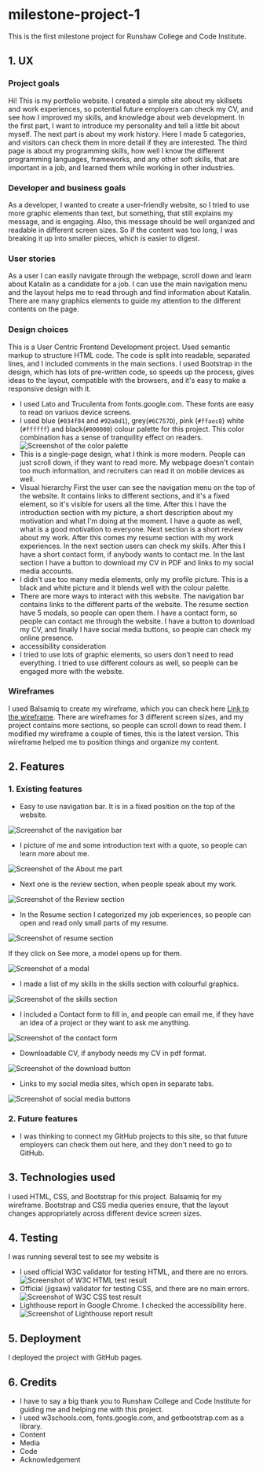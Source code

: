 # milestone-project-1
This is the first milestone project for Runshaw College and Code Institute.
## 1. UX
### Project goals
Hi! This is my portfolio website. I created a simple site about my skillsets and work experiences, so potential future employers can check my CV, and see how I improved my skills, and knowledge about web development. In the first part, I want to introduce my personality and tell a little bit about myself. The next part is about my work history. Here I made 5 categories, and visitors can check them in more detail if they are interested. The third page is about my programming skills, how well I know the different programming languages, frameworks, and any other soft skills, that are important in a job, and learned them while working in other industries. 
### Developer and business goals
As a developer, I wanted to create a user-friendly website, so I tried to use more graphic elements than text, but something, that still explains my message, and is engaging. Also, this message should be well organized and readable in different screen sizes. So if the content was too long, I was breaking it up into smaller pieces, which is easier to digest.
### User stories
As a user I can easily navigate through the webpage, scroll down and learn about Katalin as a candidate for a job. I can use the main navigation menu and the layout helps me to read through and find information about Katalin. There are many graphics elements to guide my attention to the different contents on the page. 
### Design choices
This is a User Centric Frontend Development project. Used semantic markup to structure HTML code. The code is split into readable, separated lines, and I included comments in the main sections. I used Bootstrap in the design, which has lots of pre-written code, so speeds up the process, gives ideas to the layout, compatible with the browsers, and it's easy to make a responsive design with it.
* I used Lato and Truculenta from fonts.google.com. These fonts are easy to read on variuos device screens.
* I used blue (`#034f84` and `#92a8d1`), grey(`#6C757D`), pink (`#ffaec8`) white (`#ffffff`) and black(`#000000`) colour palette for this project. This color combination has a sense of tranquility effect on readers. 
![Screenshot of the color palette](assets/images/readme_images/color_palette.png)
* This is a single-page design, what I think is more modern. People can just scroll down, if they want to read more. My webpage doesn't contain too much information, and recruiters can read it on mobile devices as well.
* Visual hierarchy
First the user can see the navigation menu on the top of the website. It contains links to different sections, and it's a fixed element,  so it's visible for users all the time. After this I have the introduction section with my picture,  a short description about my motivation and what I'm doing at the moment. I have a quote as well, what is a good motivation to everyone. Next section is a short review about my work. After this comes my resume section with my work experiences. In the next section users can check my skills. After this I have a short contact form, if anybody wants to contact me. In the last section I have a button to download my CV in PDF and links to my social media accounts.
* I didn't use too many media elements,  only my profile picture. This is a black and white picture and it blends well with the colour palette. 
* There are more ways to interact with this website. The navigation bar contains links to the different parts of the website. The resume section have 5 modals, so people can open them. I have a contact form, so people can contact me through the website. I have a button to download my CV, and finally I have social media buttons, so people can check my online presence. 
* accessibility consideration
* I tried to use lots of graphic elements,  so users don't need to read everything. I tried to use different colours as well, so people can be engaged more with the website. 
### Wireframes
I used Balsamiq to create my wireframe, which you can check here [Link to the wireframe](/Milestone-project1.pdf). There are wireframes for 3 different screen sizes, and my project contains more sections, so people can scroll down to read them. I modified my wireframe a couple of times, this is the latest version. This wireframe helped me to position things and organize my content.
## 2. Features
### 1. Existing features
  * Easy to use navigation bar. It is in a fixed position on the top of the website. 

  ![Screenshot of the navigation bar](assets/images/readme_images/navbar.png)

  * I picture of me and some introduction text with a quote, so people can learn more about me.

  ![Screenshot of the About me part](assets/images/readme_images/intro.png)

  * Next one is the review section, when people speak about my work.

  ![Screenshot of the Review section](assets/images/readme_images/review.png)

  * In the Resume section I categorized my job experiences, so people can open and read only small parts of my resume. 

  ![Screenshot of resume section](assets/images/readme_images/resume.png)

  If they click on See more, a model opens up for them.

  ![Screenshot of a modal](assets/images/readme_images/resume_modal.png)

  * I made a list of my skills in the skills section with colourful graphics.

  ![Screenshot of the skills section](assets/images/readme_images/skills.png)

  * I included a Contact form to fill in, and people can email me, if they have an idea of a project or they want to ask me anything. 

  ![Screenshot of the contact form](assets/images/readme_images/contact_form.png)

  * Downloadable CV, if anybody needs my CV in pdf format. 

  ![Screenshot of the download button](assets/images/readme_images/cv_download.png)

  * Links to my social media sites, which open in separate tabs. 

  ![Screenshot of social media buttons](assets/images/readme_images/social_media.png)
### 2.  Future features
* I was thinking to connect my GitHub projects to this site, so that future employers can check them out here, and they don't need to go to GitHub. 
## 3. Technologies used
I used HTML, CSS, and Bootstrap for this project. Balsamiq for my wireframe. Bootstrap and CSS media queries ensure, that the layout changes appropriately across different device screen sizes.
## 4. Testing
I was running several test to see my website is
* I used official W3C validator for testing HTML, and there are no errors.
![Screenshot of W3C HTML test result](assets/images/test%20results/test-html.png)
* Official (jigsaw) validator for testing CSS, and there are no main errors.
![Screenshot of W3C CSS test result](assets/images/test%20results/test-CSS.png)
* Lighthouse report in Google Chrome. I checked the accessibility here. 
![Screenshot of Lighthouse report result](assets/images/test%20results/lighthouse%20report.png)
## 5. Deployment
I deployed the project with GitHub pages.
## 6. Credits
* I have to say a big thank you to Runshaw College and Code Institute for guiding me and helping me with this project.
* I used w3schools.com, fonts.google.com, and getbootstrap.com as a library. 
* Content
* Media
* Code
* Acknowledgement


[def]: /assets/images/readme_images/intro.png
